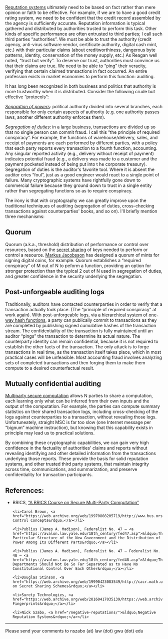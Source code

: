 <p><a href="/negative-reputations/">Reputation systems</a> ultimately need to be based on fact rather than mere opinion or faith to be effective. For example, if we are to have a good credit rating system, we need to be confident that the credit record assembled by the agency is sufficiently accurate. Reputation information is typical gathered and distributed by authorities trusted to perform this task. Other kinds of specific performance are often entrusted to third parties; I call such third parties &ldquo;authorities&rdquo;. We must be able to trust the authority (credit agency, anti-virus software vendor, certificate authority, digital cash mint, etc.) with their particular claims (about creditworthiness, dangerous byte patterns, identity, conservation of the money supply, etc.) As Reagan well noted, &ldquo;trust but verify&rdquo;. To deserve our trust, authorities must convince us that their claims are true. We need to be able to &ldquo;ping&rdquo; their veracity, verifying that certain claimed transactions in fact occurred. An entire profession exists in market economies to perform this function: auditing.</p>

<p>It has long been recognized in both business and politics that authority is more trustworthy when it is distributed. Consider the following crude but effective &ldquo;protocols&rdquo;:</p>

<p><em><a href="https://avalon.law.yale.edu/18th_century/fed47.asp">Separation of powers</a></em>: political authority divided into several branches, each responsible for only certain aspects of authority (e.g. one authority passes laws, another different authority enforces them).</p>

<p><em><a href="https://web.archive.org/web/19990427063637/http://www.bus.orst.edu/faculty/brownc/lectures/controls/control1.htm">Segregation of duties</a></em>: in a large business, transactions are divided up so that no single person can commit fraud. I call this &ldquo;the principle of required conspiracy&rdquo;. For example, the functions of warehouse/delivery, sales, and receipt of payments are each performed by different parties, with a policy that each party reports every transaction to a fourth function, accounting. Any singular reported activity (e.g., delivery without receipt of payment) indicates potential fraud (e.g., a delivery was made to a customer and the payment pocketed instead of being put into t he corporate treasury). Segregation of duties is the auditor's favorite tool. Where it is absent the auditor cries &ldquo;foul&rdquo;, just as a good engineer would react to a single point of failure. Many cryptographic systems have rightfully gone down to commercial failure because they ground down to trust in a single entity rather than segregating functions so as to require conspiracy.</p>

<p>The irony is that with cryptography we can greatly improve upon the traditional techniques of auditing (segregation of duties, cross-checking transactions against counterparties' books, and so on). I'll briefly mention three mechanisms:</p>

<h2>Quorum</h2>

<p>Quorum (a.k.a., threshold) distribution of performance or control over resources, based on the <a href="https://web.archive.org/web/19990423083549/http://cacr.math.uwaterloo.ca/%7Edstinson/ssbib.html">secret sharing</a> of keys needed to perform or control a resource. <a href="https://web.archive.org/web/20120113024315/http://cseweb.ucsd.edu/users/markus/">Markus Jacobsson</a> has designed a quorum of mints for signing digital coins, for example. Quorum establishes a &ldquo;required conspiracy&rdquo; of M out of N to peform a function, providing an option for stronger protection than the typical 2 out of N used in segregation of duties, and greater confidence in the security underlying the segregation.</p>

<h2>Post-unforgeable auditing logs</h2>

<p>Traditionally, auditors have contacted counterparties in order to verify that a transaction actually took place. (The &ldquo;principle of required conspiracy&rdquo; at work again). With post-unforgeable logs, via <a href="https://web.archive.org/web/20160417035139/https://web.archive.org/web/19980218081923/http://www.surety.com/howfiles/detail3.html">a hierarchical system of one-way hash functions</a>, a party can publically commit to transactions as they are completed by publishing signed cumulative hashes of the transaction stream. The confidentiality of the transaction is fully maintained until an auditor &ldquo;pings&rdquo; the transaction to determine its actual nature. The counterparty identity can remain confidential, because it is not required to establish the other facts of the transaction. The only attack is to forge transactions in real time, as the transaction itself takes place, which in most practical cases will be unfeasible. Most accounting fraud involves analyzing sets of completed transactions and then forging them to make them compute to a desired counterfactual result.</p>

<h2 id="mutually-confidential-auditing">Mutually confidential auditing</h2>

<p><a href="https://web.archive.org/web/19981202092848/http://harvest.transarc.com/afs/transarc.com/public/beaver/html/research/publications/biblio.html#mpp">Multiparty secure computation</a> allows N parties to share a computation, each learning only what can be inferred from their own inputs and the output of the computation. For example, the parties can compute summary statistics on their shared transaction logs, including cross-checking of the logs against counterparties to a transaction, without revealing those logs. Unfortuneately, straight MSC is far too slow (one Internet message per &ldquo;bignum&rdquo; machine instruction), but knowing that this capability exists in principle may lead us to practical solutions.</p>

<p>By combining these cryptographic capabilities, we can gain very high confidence in the factuality of authorities' claims and reports without revealing identifying and other detailed information from the transactions underlying those reports. These provide the basis for solid reputation systems, and other trusted third party systems, that maintain integrity across time, communications, and summarization, and preserve confidentiality for transaction participants.</p>

<h2>References:</h2>

<ul class="references">
    <li>BRICS, <a href="https://web.archive.org/web/20160417035139/http://www.brics.aau.dk/BRICS/Activities/95/SecMultComp/index.html">&ldquo;A BRICS Course on Secure Multi-Party Computation&rdquo;</a></li>

    <li>Carol Brown, <a href="https://web.archive.org/web/19970808205719/http://www.bus.orst.edu/faculty/brownc/lectures/controls/control1.htm">&ldquo;Internal Control Concepts&rdquo;</a></li>

    <li>Publius (James A. Madison), Federalist No. 47 — <a href="https://avalon.law.yale.edu/18th_century/fed47.asp">&ldquo;The Particular Structure of the New Government and the Distribution of Power Among Its Different Parts&rdquo;</a></li>

    <li>Publius (James A. Madison), Federalist No. 47 — Federalist No. 48 — <a href="https://avalon.law.yale.edu/18th_century/fed48.asp">&ldquo;These Departments Should Not Be So Far Separated as to Have No Constitutional Control Over Each Other&rdquo;</a></li>

    <li>Douglas Stinson, <a href="https://web.archive.org/web/19990423083549/http://cacr.math.uwaterloo.ca/%7Edstinson/ssbib.html">&ldquo;Bibliography on Secret Sharing Schemes&rdquo;</a></li>

    <li>Surety Technologies, <a href="https://web.archive.org/web/20160417035139/https://web.archive.org/web/19980218081923/http://www.surety.com/howfiles/detail3.html">&ldquo;Digital Fingerprints&rdquo;</a></li>

    <li>Nick Szabo, <a href="/negative-reputations/">&ldquo;Negative Reputation Systems&rdquo;</a></li>
</ul>

<hr>

<p>Please send your comments to nszabo (at) law (dot) gwu (dot) edu</p>
